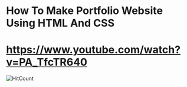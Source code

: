 # How To Make Portfolio Website Using HTML And CSS
# https://www.youtube.com/watch?v=PA_TfcTR640

![HitCount](https://github.com/Rahulfordev/img-file/blob/main/full%20website%20html%20css.png)
